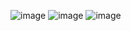![image](https://user-images.githubusercontent.com/76067475/233815630-9f5e6cc7-cfe4-4ff7-9f4e-ebd2028fd6b4.png)
![image](https://user-images.githubusercontent.com/76067475/233815657-06aeb042-38c8-44dd-a442-6d1cc38e5476.png)
![image](https://user-images.githubusercontent.com/76067475/233815610-abe4a884-f275-4f42-bbe9-9649cbd48cbe.png)
